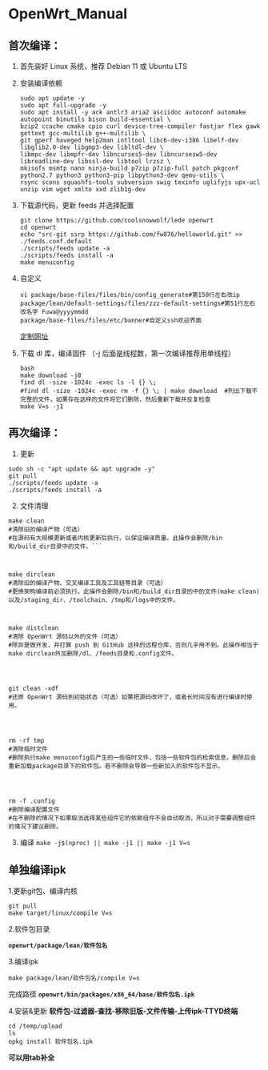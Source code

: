 # OpenWrt_Manual

## 首次编译：
1. 首先装好 Linux 系统，推荐 Debian 11 或 Ubuntu LTS

2. 安装编译依赖

   ```
   sudo apt update -y
   sudo apt full-upgrade -y
   sudo apt install -y ack antlr3 aria2 asciidoc autoconf automake autopoint binutils bison build-essential \
   bzip2 ccache cmake cpio curl device-tree-compiler fastjar flex gawk gettext gcc-multilib g++-multilib \
   git gperf haveged help2man intltool libc6-dev-i386 libelf-dev libglib2.0-dev libgmp3-dev libltdl-dev \
   libmpc-dev libmpfr-dev libncurses5-dev libncursesw5-dev libreadline-dev libssl-dev libtool lrzsz \
   mkisofs msmtp nano ninja-build p7zip p7zip-full patch pkgconf python2.7 python3 python3-pip libpython3-dev qemu-utils \
   rsync scons squashfs-tools subversion swig texinfo uglifyjs upx-ucl unzip vim wget xmlto xxd zlib1g-dev
   ```

3. 下载源代码，更新 feeds 并选择配置

   ```
   git clone https://github.com/coolsnowwolf/lede openwrt
   cd openwrt
   echo "src-git ssrp https://github.com/fw876/helloworld.git" >> ./feeds.conf.default
   ./scripts/feeds update -a
   ./scripts/feeds install -a
   make menuconfig
   ```

4. 自定义
    ```
    vi package/base-files/files/bin/config_generate#第150行左右改ip
    package/lean/default-settings/files/zzz-default-settings#第51行左右改名字 Fuwa@yyyymmdd
    package/base-files/files/etc/banner#自定义ssh欢迎界面
    ```
    
    [定制网址](http://patorjk.com/software/taag/#p=display&v=3&f=3D-ASCII&t=Fuwa)

6. 下载 dl 库，编译固件
（-j 后面是线程数，第一次编译推荐用单线程）

   ```
   bash
   make download -j8
   find dl -size -1024c -exec ls -l {} \;
   #find dl -size -1024c -exec rm -f {} \; | make download  #列出下载不完整的文件，如果存在这样的文件将它们删除，然后重新下载并反复检查
   make V=s -j1
   ```
 
## 再次编译：
1. 更新
 ```
 sudo sh -c "apt update && apt upgrade -y"
 git pull
 ./scripts/feeds update -a
 ./scripts/feeds install -a
 ```
 
2. 文件清理
 ```
 make clean
 #清除旧的编译产物（可选）
 #在源码有大规模更新或者内核更新后执行，以保证编译质量。此操作会删除/bin和/build_dir目录中的文件。```
 
 
 
 make dirclean
 #清除旧的编译产物、交叉编译工具及工具链等目录（可选）
 #更换架构编译前必须执行。此操作会删除/bin和/build_dir目录的中的文件(make clean)以及/staging_dir、/toolchain、/tmp和/logs中的文件。



 make distclean
 #清除 Open­Wrt 源码以外的文件（可选）
 #除非是做开发，并打算 push 到 GitHub 这样的远程仓库，否则几乎用不到。此操作相当于make dirclean外加删除/dl、/feeds目录和.config文件。
 



 git clean -xdf
 #还原 Open­Wrt 源码到初始状态（可选）如果把源码改坏了，或者长时间没有进行编译时使用。
 



 rm -rf tmp
 #清除临时文件
 #删除执行make menuconfig后产生的一些临时文件，包括一些软件包的检索信息，删除后会重新加载package目录下的软件包。若不删除会导致一些新加入的软件包不显示。
 



 rm -f .config
 #删除编译配置文件
 #在不删除的情况下如果取消选择某些组件它的依赖组件不会自动取消，所以对于需要调整组件的情况下建议删除。
 ```


3. 编译
  ```make -j$(nproc) || make -j1 || make -j1 V=s```

## 单独编译ipk
1.更新git包、编译内核
  ```
  git pull
  make target/linux/compile V=s
  ```

2.软件包目录

  **`openwrt/package/lean/软件包名`**

3.编译ipk

  ```
  make package/lean/软件包名/compile V=s
  ```
  
  完成路径
  **`openwrt/bin/packages/x86_64/base/软件包名.ipk`**
  
4.安装&更新
  **软件包-过滤器-查找-移除旧版-文件传输-上传ipk-TTYD终端**
  
  ```
  cd /temp/upload
  ls
  opkg install 软件包名.ipk
  ```
  
  **可以用tab补全**
  
  
